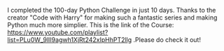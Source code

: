 I completed the 100-day Python Challenge in just 10 days. Thanks to the creator "Code with Harry" for making such a fantastic series and making Python much more simplier.
This is the link of the Course: https://www.youtube.com/playlist?list=PLu0W_9lII9agwh1XjRt242xIpHhPT2llg .Please do check it out!
